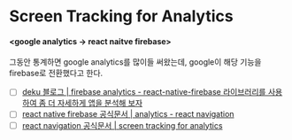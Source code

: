 # Screen Tracking for Analytics

#### <google analytics -> react naitve firebase>

그동안 통계하면 google analytics를 많이들 써왔는데, google이 해당 기능을 firebase로 전환했다고 한다.

- [ ] [deku 블로그 | firebase analytics - react-native-firebase 라이브러리를 사용하여 좀 더 자세하게 앱을 분석해 보자](https://dev-yakuza.posstree.com/ko/react-native/react-native-firebase-analytics/)
- [ ] [react native firebase 공식문서 | analytics - react navigation](https://rnfirebase.io/analytics/screen-tracking)
- [ ] [react navigation 공식문서 | screen tracking for analytics](https://reactnavigation.org/docs/screen-tracking/)
